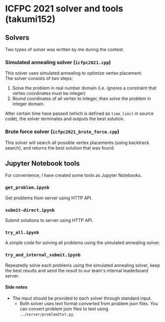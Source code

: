 # ICFPC 2021 solver and tools (takumi152)

## Solvers

Two types of solver was written by me during the contest.

### Simulated annealing solver (`icfpc2021.cpp`)

This solver uses simulated annealing to optimize vertex placement.  
The solver consists of two steps:

1. Solve the problem in real number domain (i.e. ignores a constraint that vertex coordinates must be integer)
2. Round coordinates of all vertex to integer, then solve the problem in integer domain.

After certain time have passed (which is defined as `time_limit` in source code), the solver terminates and outputs the best solution.

### Brute force solver (`icfpc2021_brute_force.cpp`)

This solver will search all possible vertex placements (using backtrack search), and returns the best solution that was found.

## Jupyter Notebook tools

For convenience, I have created some tools as Jupyter Notebooks.

### `get_problem.ipynb`

Get problems from server using HTTP API.

### `submit-direct.ipynb`

Submit solutions to server using HTTP API.

### `try_all.ipynb`

A simple code for solving all problems using the simulated annealing solver.

### `try_and_internal_submit.ipynb`

Repeatedly solve each problems using the simulated annealing solver, keep the best results and send the result to our team's internal leaderboard server.

#### Side notes

* The input should be provided to each solver through standard input.
  * Both solver uses text format converted from problem json files. You can convert problem json files to text using `../server/problem2txt.py`.
